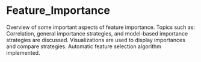 # Feature_Importance
Overview of some important aspects of feature importance. Topics such as: Correlation, general importance strategies, and model-based importance strategies are discussed. Visualizations are used to display importances and compare strategies. Automatic feature selection algorithm implemented.
